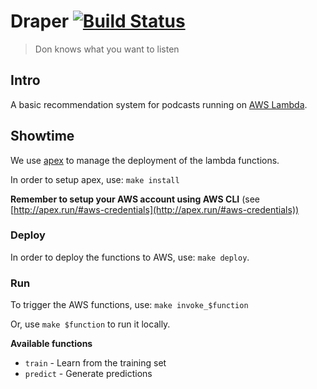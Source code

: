 # Draper [![Build Status](https://travis-ci.org/feedcast/draper.svg?branch=master)](https://travis-ci.org/feedcast/draper)
> Don knows what you want to listen

## Intro

A basic recommendation system for podcasts running on [AWS Lambda](https://aws.amazon.com/lambda/).

## Showtime

We use [apex](https://apex.run) to manage the deployment of the lambda functions.

In order to setup apex, use: `make install`

**Remember to setup your AWS account using AWS CLI** (see [http://apex.run/#aws-credentials](http://apex.run/#aws-credentials))

### Deploy

In order to deploy the functions to AWS, use: `make deploy`.

### Run

To trigger the AWS functions, use: `make invoke_$function`

Or, use `make $function` to run it locally.

**Available functions**

* `train` - Learn from the training set
* `predict` - Generate predictions
